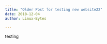 ```yaml
---
title: "Older Post for testing new website22"
date: 2018-12-04
author: Linux-Bytes

---
```


testing